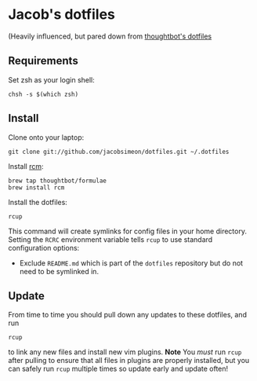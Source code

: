 Jacob's dotfiles
===================

(Heavily influenced, but pared down from [thoughtbot's dotfiles][tb-dotfiles]

Requirements
------------

Set zsh as your login shell:

    chsh -s $(which zsh)

Install
-------

Clone onto your laptop:

    git clone git://github.com/jacobsimeon/dotfiles.git ~/.dotfiles

Install [rcm](https://github.com/thoughtbot/rcm):

    brew tap thoughtbot/formulae
    brew install rcm

Install the dotfiles:

    rcup

This command will create symlinks for config files in your home directory.
Setting the `RCRC` environment variable tells `rcup` to use standard
configuration options:

* Exclude `README.md` which is part of the `dotfiles` repository but do not need
  to be symlinked in.

Update
------

From time to time you should pull down any updates to these dotfiles, and run

    rcup

to link any new files and install new vim plugins. **Note** You _must_ run
`rcup` after pulling to ensure that all files in plugins are properly installed,
but you can safely run `rcup` multiple times so update early and update often!

[tb-dotfiles]: https://github.com/thoughtbot/dotfiles
